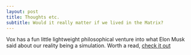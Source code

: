 ```yaml
---
layout: post
title: Thoughts etc.
subtitle: Would it really matter if we lived in the Matrix?
---
```


<p1>Vox has a fun little lightweight philosophical venture into what Elon Musk said about our reality being a simulation. Worth a read, <a href="http://www.vox.com/2016/6/3/11837888/simulation-problem" target="_blank">check it out</a></p1>
